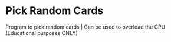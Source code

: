 # Pick Random Cards

Program to pick random cards | Can be used to overload the CPU (Educational purposes ONLY)

